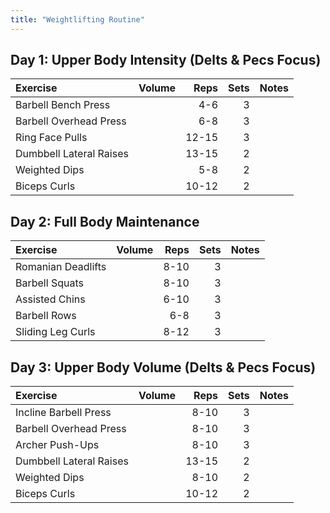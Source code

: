 ```yaml
---
title: "Weightlifting Routine"
---
```


## Day 1: Upper Body Intensity (Delts & Pecs Focus)

| Exercise                  | Volume    | Reps  | Sets | Notes                  |
|:-------------|:----|--:|--:|:-------------|
| Barbell Bench Press       |           | 4-6   | 3    |                        |
| Barbell Overhead Press    |           | 6-8   | 3    |                        |
| Ring Face Pulls           |           | 12-15 | 3    |                        |
| Dumbbell Lateral Raises   |           | 13-15 | 2    |                        |
| Weighted Dips             |           | 5-8   | 2    |                        |
| Biceps Curls              |           | 10-12 | 2    |                        |

## Day 2: Full Body Maintenance

| Exercise                  | Volume    | Reps  | Sets | Notes                  |
|:-------------|:----|--:|--:|:-------------|
| Romanian Deadlifts        |           | 8-10  | 3    |                        |
| Barbell Squats            |           | 8-10  | 3    |                        |
| Assisted Chins            |           | 6-10  | 3    |                        |
| Barbell Rows              |           | 6-8   | 3    |                        |
| Sliding Leg Curls         |           | 8-12  | 3    |                        |

## Day 3: Upper Body Volume (Delts & Pecs Focus)

| Exercise                  | Volume    | Reps  | Sets | Notes                  |
|:-------------|:----|--:|--:|:-------------|
| Incline Barbell Press     |           | 8-10  | 3    |                        |
| Barbell Overhead Press    |           | 8-10  | 3    |                        |
| Archer Push-Ups           |           | 8-10  | 3    |                        |
| Dumbbell Lateral Raises   |           | 13-15 | 2    |                        |
| Weighted Dips             |           | 8-10  | 2    |                        |
| Biceps Curls              |           | 10-12 | 2    |                        |
